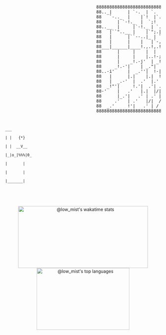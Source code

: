 <div>
<p align="center"> 
  <pre>
                                   88888888888888888888888888888888888888888888888888888888888888888888888
                                   88.._|      | `-.  | `.  -_-_ _-_  _-  _- -_ -  .'|   |.'|     |  _..88
                                   88   `-.._  |    |`!  |`.  -_ -__ -_ _- _-_-  .'  |.;'   |   _.!-'|  88
                                   88      | `-!._  |  `;!  ;. _______________ ,'| .-' |   _!.i'     |  88
                                   88..__  |     |`-!._ | `.| |_______________||."'|  _!.;'   |     _|..88
                                   88   |``"..__ |    |`";.| i|_|MMMMMMMMMMM|_|'| _!-|   |   _|..-|'    88
                                   88   |      |``--..|_ | `;!|l|MMoMMMMoMMM|1|.'j   |_..!-'|     |     88
                                   88   |      |    |   |`-,!_|_|MMMMP'YMMMM|_||.!-;'  |    |     |     88
                                   88___|______|____!.,.!,.!,!|d|MMMo * loMM|p|,!,.!.,.!..__|_____|_____88
                                   88      |     |    |  |  | |_|MMMMb,dMMMM|_|| |   |   |    |      |  88
                                   88      |     |    |..!-;'i|r|MPYMoMMMMoM|r| |`-..|   |    |      |  88
                                   88      |    _!.-j'  | _!,"|_|M<>MMMMoMMM|_||!._|  `i-!.._ |      |  88
                                   88     _!.-'|    | _."|  !;|1|MbdMMoMMMMM|l|`.| `-._|    |``-.._  |  88
                                   88..-i'     |  _.''|  !-| !|_|MMMoMMMMoMM|_|.|`-. | ``._ |     |``"..88
                                   88   |      |.|    |.|  !| |u|MoMMMMoMMMM|n||`. |`!   | `".    |     88
                                   88   |  _.-'  |  .'  |.' |/|_|MMMMoMMMMoM|_|! |`!  `,.|    |-._|     88
                                   88  _!"'|     !.'|  .'| .'|[@]MMMMMMMMMMM[@] \|  `. | `._  |   `-._  88
                                   88-'    |   .'   |.|  |/| /                 \|`.  |`!    |.|      |`-88
                                   88      |_.'|   .' | .' |/                   \  \ |  `.  | `._-   |  88
                                   88     .'   | .'   |/|  /                     \ |`!   |`.|    `.  |  88
                                   88  _.'     !'|   .' | /                       \|  `  |  `.    |`.|  88
                                   8888888888888888888888888888888888888888888888888888888888888888(FL)888
                                                     
                                                                                 ___    
                                                                               | |   {*}
                                                                               | |  __V__
                                                                               |_|o_|%%%|0_
                                                                                  |       |
                                                                                  |       |
                                                                                  |_______|
</p>
</div>
<!-- ![](./profile-3d-contrib/profile-night-rainbow.svg) -->

<!-- <div align="center">
  <a href="https://github.com/Shahriar-0?tab=repositories">
    <img src="https://github-readme-stats-alpha-seven-73.vercel.app/api?username=Shahriar-0&theme=gotham&show_icons=true&count_private=true&hide_border=true&role=OWNER,ORGANIZATION_MEMBER,COLLABORATOR&adfsafsaf=asdfsafdsfa"  width="48%" alt="@Shahriar-0 github-readme-stats"/>
  </a>
  <a href="https://github.com/Shahriar-0?tab=repositories">
    <img src="https://github-readme-streak-stats.herokuapp.com?user=Shahriar-0&theme=gotham&hide_border=true&date_format=M%20j%5B%2C%20Y%5D"  width="48%" alt="@low_mist's github-readme-streak-stats"/>
  </a>
</div> 

<p align="center">
    <a href="https://wakatime.com/@low_mist">
        <img src="https://github-readme-activity-graph.vercel.app/graph?username=Shahriar-0&theme=react-dark&hide_border=true&hide_title=false&area=true&custom_title=Total%20contribution%20graph%20in%20all%20repo" width="95%" alt="activity graph">
    </a>
</p> -->

<div align="center">
  <a href="https://wakatime.com/@low_mist" style="margin-right: 0;">
    <img height="200px" src="https://github-readme-stats.vercel.app/api/wakatime?username=low_mist&theme=gotham&hide_border=true&layout=compact&hide_title=true&langs_count=14&range=all_time" width="420px" alt="@low_mist's wakatime stats"/>
  </a>
  <a href="https://github.com/Shahriar-0?tab=repositories">
    <img height="200px" src="https://github-readme-stats-alpha-seven-73.vercel.app/api/top-langs/?username=Shahriar-0&layout=compact&hide_border=true&langs_count=10&theme=gotham&size_weight=0.5&count_weight=0.5&hide=html,css" width="300px" alt="@low_mist's top languages"/>
  </a>
</div>


